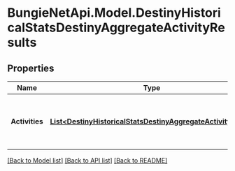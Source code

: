 
# BungieNetApi.Model.DestinyHistoricalStatsDestinyAggregateActivityResults

## Properties

Name | Type | Description | Notes
------------ | ------------- | ------------- | -------------
**Activities** | [**List&lt;DestinyHistoricalStatsDestinyAggregateActivityStats&gt;**](DestinyHistoricalStatsDestinyAggregateActivityStats.md) | List of all activities the player has participated in. | [optional] 

[[Back to Model list]](../README.md#documentation-for-models)
[[Back to API list]](../README.md#documentation-for-api-endpoints)
[[Back to README]](../README.md)

